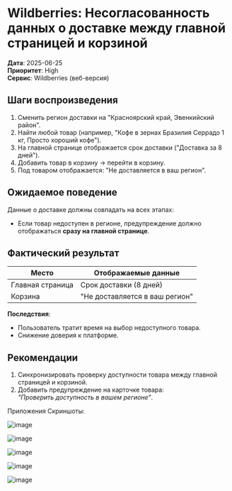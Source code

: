 # Wildberries: Несогласованность данных о доставке между главной страницей и корзиной

**Дата**: 2025-06-25  
**Приоритет**: High  
**Сервис**: Wildberries (веб-версия)  

## Шаги воспроизведения
1. Сменить регион доставки на "Красноярский край, Эвенкийский район".
2. Найти любой товар (например, "Кофе в зернах Бразилия Серрадо 1 кг, Просто хороший кофе").
3. На главной странице отображается срок доставки ("Доставка за 8 дней").
4. Добавить товар в корзину → перейти в корзину.
5. Под товаром отображается: "Не доставляется в ваш регион".

## Ожидаемое поведение
Данные о доставке должны совпадать на всех этапах:
- Если товар недоступен в регионе, предупреждение должно отображаться **сразу на главной странице**.

## Фактический результат
| Место          | Отображаемые данные         |
|----------------|-----------------------------|
| Главная страница | Срок доставки (8 дней)      |
| Корзина        | "Не доставляется в ваш регион" |

**Последствия**:
- Пользователь тратит время на выбор недоступного товара.
- Снижение доверия к платформе.

## Рекомендации
1. Синхронизировать проверку доступности товара между главной страницей и корзиной.
2. Добавить предупреждение на карточке товара:  
   *"Проверить доступность в вашем регионе"*.
  
Приложения
Скриншоты:

![image](https://github.com/user-attachments/assets/ea90b4ac-19e3-42d6-82ee-bfb681fe49d9)

![image](https://github.com/user-attachments/assets/1bb40ae7-3f85-4108-bdec-339df87f1a09)

![image](https://github.com/user-attachments/assets/6c3d1167-ba6a-45f1-ae92-343e6282d021)

![image](https://github.com/user-attachments/assets/99ebd17f-b0c4-48b7-999f-bf9f154761f3)

![image](https://github.com/user-attachments/assets/3050504a-3d87-4f39-9cef-11e65ca0499f)
